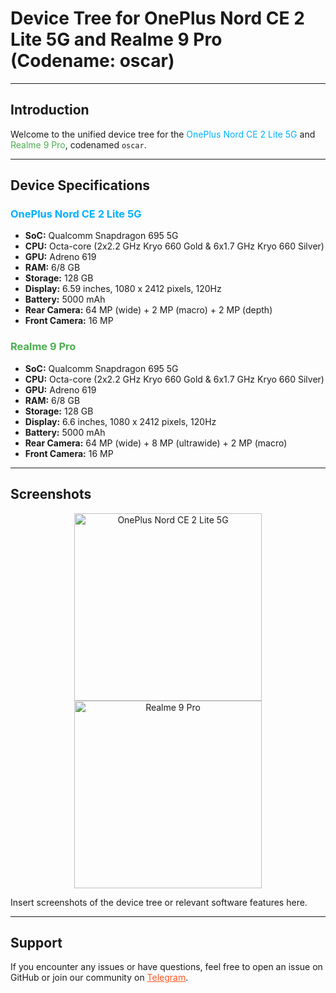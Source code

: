 # Device Tree for OnePlus Nord CE 2 Lite 5G and Realme 9 Pro (Codename: oscar)

---

## Introduction

Welcome to the unified device tree for the <span style="color: #00B0FF">OnePlus Nord CE 2 Lite 5G</span> and <span style="color: #4CAF50">Realme 9 Pro</span>, codenamed `oscar`.

---

## Device Specifications

### <span style="color: #00B0FF">OnePlus Nord CE 2 Lite 5G</span>

- **SoC:** Qualcomm Snapdragon 695 5G
- **CPU:** Octa-core (2x2.2 GHz Kryo 660 Gold & 6x1.7 GHz Kryo 660 Silver)
- **GPU:** Adreno 619
- **RAM:** 6/8 GB
- **Storage:** 128 GB
- **Display:** 6.59 inches, 1080 x 2412 pixels, 120Hz
- **Battery:** 5000 mAh
- **Rear Camera:** 64 MP (wide) + 2 MP (macro) + 2 MP (depth)
- **Front Camera:** 16 MP

### <span style="color: #4CAF50">Realme 9 Pro</span>

- **SoC:** Qualcomm Snapdragon 695 5G
- **CPU:** Octa-core (2x2.2 GHz Kryo 660 Gold & 6x1.7 GHz Kryo 660 Silver)
- **GPU:** Adreno 619
- **RAM:** 6/8 GB
- **Storage:** 128 GB
- **Display:** 6.6 inches, 1080 x 2412 pixels, 120Hz
- **Battery:** 5000 mAh
- **Rear Camera:** 64 MP (wide) + 8 MP (ultrawide) + 2 MP (macro)
- **Front Camera:** 16 MP

---

## Screenshots

<p align="center">
  <img src="https://encrypted-tbn0.gstatic.com/images?q=tbn:ANd9GcTcMStvcYd6kXHXZp3MKS8cSXyihvterhBV1g&s" alt="OnePlus Nord CE 2 Lite 5G" width="300">
  <img src="https://ohlocal-media.s3.amazonaws.com/media/SM925731RE.jpg" alt="Realme 9 Pro" width="300">
</p>

Insert screenshots of the device tree or relevant software features here.

---

## Support

If you encounter any issues or have questions, feel free to open an issue on GitHub or join our community on <a href="https://t.me/phhgsisupport1" style="color: #FF5722">Telegram</a>.
